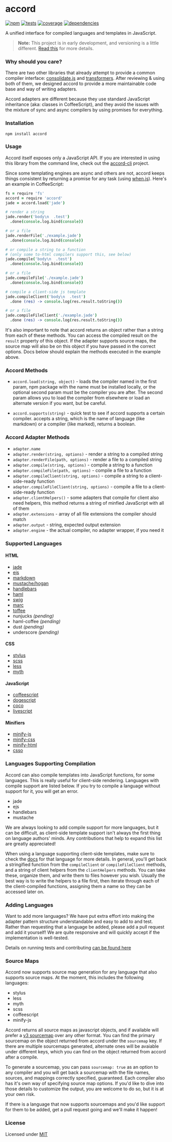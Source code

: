 accord
======

[![npm](http://img.shields.io/npm/v/accord.svg?style=flat)](http://badge.fury.io/js/accord)
[![tests](http://img.shields.io/travis/jenius/accord/master.svg?style=flat)](https://travis-ci.org/jenius/accord)
[![coverage](http://img.shields.io/coveralls/jenius/accord/master.svg?style=flat)](https://coveralls.io/r/jenius/accord?branch=master)
[![dependencies](http://img.shields.io/gemnasium/jenius/accord.svg?style=flat)](https://david-dm.org/jenius/accord)

A unified interface for compiled languages and templates in JavaScript.

> **Note:** This project is in early development, and versioning is a little different. [Read this](http://markup.im/#q4_cRZ1Q) for more details.

### Why should you care?

There are two other libraries that already attempt to provide a common compiler interface: [consolidate.js](https://github.com/visionmedia/consolidate.js) and [transformers](https://github.com/ForbesLindesay/transformers). After reviewing & using both of them, we designed accord to provide a more maintainable code base and way of writing adapters.

Accord adapters are different because they use standard JavaScript inheritance (aka: classes in CoffeeScript), and they avoid the issues with the mixture of sync and async compilers by using promises for everything.

### Installation

`npm install accord`

### Usage

Accord itself exposes only a JavaScript API. If you are interested in using this library from the command line, check out the [accord-cli](https://github.com/carrot/accord-cli) project.

Since some templating engines are async and others are not, accord keeps things consistent by returning a promise for any task (using [when.js](https://github.com/cujojs/when)). Here's an example in CoffeeScript:

```coffee
fs = require 'fs'
accord = require 'accord'
jade = accord.load('jade')

# render a string
jade.render('body\n  .test')
  .done(console.log.bind(console))

# or a file
jade.renderFile('./example.jade')
  .done(console.log.bind(console))

# or compile a string to a function
# (only some to-html compilers support this, see below)
jade.compile('body\n  .test')
  .done(console.log.bind(console))

# or a file
jade.compileFile('./example.jade')
  .done(console.log.bind(console))

# compile a client-side js template
jade.compileClient('body\n  .test')
  .done (res) -> console.log(res.result.toString())

# or a file
jade.compileFileClient('./example.jade')
  .done (res) -> console.log(res.result.toString())

```

It's also important to note that accord returns an object rather than a string from each of these methods. You can access the compiled result on the `result` property of this object. If the adapter supports source maps, the source map will also be on this object if you have passed in the correct options. Docs below should explain the methods executed in the example above.

### Accord Methods

- `accord.load(string, object)` - loads the compiler named in the first param, npm package with the name must be installed locally, or the optional second param must be the compiler you are after. The second param allows you to load the compiler from elsewhere or load an alternate version if you want, but be careful.

- `accord.supports(string)` - quick test to see if accord supports a certain compiler. accepts a string, which is the name of language (like markdown) or a compiler (like marked), returns a boolean.

### Accord Adapter Methods

- `adapter.name`
- `adapter.render(string, options)` - render a string to a compiled string
- `adapter.renderFile(path, options)` - render a file to a compiled string
- `adapter.compile(string, options)` - compile a string to a function
- `adapter.compileFile(path, options)` - compile a file to a function
- `adapter.compileClient(string, options)` - compile a string to a client-side-ready function
- `adapter.compileFileClient(string, options)` - compile a file to a client-side-ready function
- `adapter.clientHelpers()` - some adapters that compile for client also need helpers, this method returns a string of minfied JavaScript with all of them
- `adapter.extensions` - array of all file extensions the compiler should match
- `adapter.output` - string, expected output extension
- `adapter.engine` - the actual compiler, no adapter wrapper, if you need it

### Supported Languages

#### HTML

- [jade](http://jade-lang.com/)
- [ejs](https://github.com/visionmedia/ejs)
- [markdown](https://github.com/chjj/marked)
- [mustache/hogan](https://github.com/twitter/hogan.js)
- [handlebars](https://github.com/wycats/handlebars.js)
- [haml](https://github.com/visionmedia/haml.js)
- [swig](http://paularmstrong.github.io/swig)
- [marc](https://github.com/bredele/marc)
- [toffee](https://github.com/malgorithms/toffee)
- nunjucks _(pending)_
- haml-coffee _(pending)_
- dust _(pending)_
- underscore _(pending)_

#### CSS

- [stylus](http://learnboost.github.io/stylus/)
- [scss](https://github.com/andrew/node-sass)
- [less](https://github.com/less/less.js/)
- [myth](https://github.com/segmentio/myth)

#### JavaScript

- [coffeescript](http://coffeescript.org/)
- [dogescript](https://github.com/remixz/dogescript)
- [coco](https://github.com/satyr/coco)
- [livescript](https://github.com/gkz/LiveScript)

#### Minifiers

- [minify-js](https://github.com/mishoo/UglifyJS2)
- [minify-css](https://github.com/GoalSmashers/clean-css)
- [minify-html](https://github.com/kangax/html-minifier)
- [csso](https://github.com/css/csso)

### Languages Supporting Compilation

Accord can also compile templates into JavaScript functions, for some languages. This is really useful for client-side rendering. Languages with compile support are listed below. If you try to compile a language without support for it, you will get an error.

- jade
- ejs
- handlebars
- mustache

We are always looking to add compile support for more languages, but it can be difficult, as client-side template support isn't always the first thing on language authors' minds. Any contributions that help to expand this list are greatly appreciated!

When using a language supporting client-side templates, make sure to check the [docs](docs) for that language for more details. In general, you'll get back a stringified function from the `compileClient` or `compileFileClient` methods, and a string of client helpers from the `clientHelpers` methods. You can take these, organize them, and write them to files however you wish. Usually the best way is to write the helpers to a file first, then iterate through each of the client-compiled functions, assigning them a name so they can be accessed later on.

### Adding Languages

Want to add more languages? We have put extra effort into making the adapter pattern structure understandable and easy to add to and test. Rather than requesting that a language be added, please add a pull request and add it yourself! We are quite responsive and will quickly accept if the implementation is well-tested.

Details on running tests and contributing [can be found here](contributing.md)

### Source Maps

Accord now supports source map generation for any language that also supports source maps. At the moment, this includes the following languages:

- stylus
- less
- myth
- scss
- coffeescript
- minify-js

Accord returns all source maps as javascript objects, and if available will prefer a [v3 sourcemap](https://docs.google.com/document/d/1U1RGAehQwRypUTovF1KRlpiOFze0b-_2gc6fAH0KY0k/edit) over any other format. You can find the primary sourcemap on the object returned from accord under the `sourcemap` key. If there are multiple sourcemaps generated, alternate ones will be avaiable under different keys, which you can find on the object returned from accord after a compile.

To generate a sourcemap, you can pass `sourcemap: true` as an option to any compiler and you will get back a sourcemap with the file names, sources, and mappings correctly specified, guaranteed. Each compiler also has it's own way of specifying source map options. If you'd like to dive into those details to customize the output, you are welcome to do so, but it is at your own risk.

If there is a language that now supports sourcemaps and you'd like support for them to be added, get a pull request going and we'll make it happen!

### License

Licensed under [MIT](license.md)
